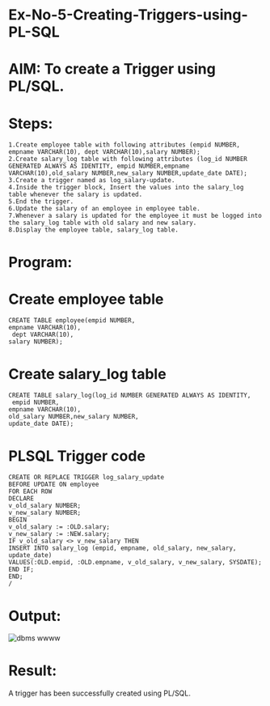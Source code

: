 # Ex-No-5-Creating-Triggers-using-PL-SQL
# AIM: To create a Trigger using PL/SQL.
# Steps:
```
1.Create employee table with following attributes (empid NUMBER, empname VARCHAR(10), dept VARCHAR(10),salary NUMBER);
2.Create salary_log table with following attributes (log_id NUMBER GENERATED ALWAYS AS IDENTITY, empid NUMBER,empname
VARCHAR(10),old_salary NUMBER,new_salary NUMBER,update_date DATE);
3.Create a trigger named as log_salary-update.
4.Inside the trigger block, Insert the values into the salary_log table whenever the salary is updated.
5.End the trigger.
6.Update the salary of an employee in employee table.
7.Whenever a salary is updated for the employee it must be logged into the salary_log table with old salary and new salary.
8.Display the employee table, salary_log table.
```
# Program:
# Create employee table
```
CREATE TABLE employee(empid NUMBER,
empname VARCHAR(10),
 dept VARCHAR(10),
salary NUMBER);
```
# Create salary_log table
```
CREATE TABLE salary_log(log_id NUMBER GENERATED ALWAYS AS IDENTITY,
 empid NUMBER,
empname VARCHAR(10),
old_salary NUMBER,new_salary NUMBER,
update_date DATE);
```
# PLSQL Trigger code
```
CREATE OR REPLACE TRIGGER log_salary_update
BEFORE UPDATE ON employee
FOR EACH ROW
DECLARE
v_old_salary NUMBER;
v_new_salary NUMBER;
BEGIN
v_old_salary := :OLD.salary;
v_new_salary := :NEW.salary;
IF v_old_salary <> v_new_salary THEN
INSERT INTO salary_log (empid, empname, old_salary, new_salary, update_date)
VALUES(:OLD.empid, :OLD.empname, v_old_salary, v_new_salary, SYSDATE);
END IF;
END;
/
```
# Output:
![dbms wwww](https://github.com/Thanikasreeb/Ex-No-5-Creating-Triggers-using-PL-SQL/assets/119557910/99e30efa-7728-499e-b0f1-d98a044e3112)

# Result:
A trigger has been successfully created using PL/SQL.



